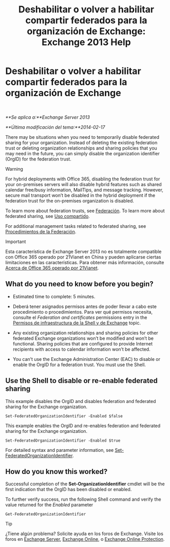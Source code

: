 ﻿---
title: 'Deshabilitar o volver a habilitar compartir federados para la organización de Exchange: Exchange 2013 Help'
TOCTitle: Deshabilitar o volver a habilitar compartir federados para la organización de Exchange
ms:assetid: d36490d8-0268-47b9-a6d4-e56427f1b02e
ms:mtpsurl: https://technet.microsoft.com/es-es/library/JJ657497(v=EXCHG.150)
ms:contentKeyID: 49895935
ms.date: 05/22/2018
mtps_version: v=EXCHG.150
ms.translationtype: MT
---

# Deshabilitar o volver a habilitar compartir federados para la organización de Exchange

 

_**Se aplica a:**Exchange Server 2013_

_**Última modificación del tema:**2014-02-17_

There may be situations when you need to temporarily disable federated sharing for your organization. Instead of deleting the existing federation trust or deleting organization relationships and sharing policies that you may need in the future, you can simply disable the organization identifier (OrgID) for the federation trust.


> [!WARNING]
> For hybrid deployments with Office&nbsp;365, disabling the federation trust for your on-premises servers will also disable hybrid features such as shared calendar free/busy information, MailTips, and message tracking. However, secure mail transport won’t be disabled in the hybrid deployment if the federation trust for the on-premises organization is disabled.



To learn more about federation trusts, see [Federación](federation-exchange-2013-help.md). To learn more about federated sharing, see [Uso compartido](sharing-exchange-2013-help.md).

For additional management tasks related to federated sharing, see [Procedimientos de la Federación](federation-procedures-exchange-2013-help.md).


> [!IMPORTANT]
> Esta característica de Exchange Server 2013 no es totalmente compatible con Office 365 operado por 21Vianet en China y pueden aplicarse ciertas limitaciones en las características. Para obtener más información, consulte <A href="https://go.microsoft.com/fwlink/?linkid=313640">Acerca de Office 365 operado por 21Vianet</A>.



## What do you need to know before you begin?

  - Estimated time to complete: 5 minutes.

  - Deberá tener asignados permisos antes de poder llevar a cabo este procedimiento o procedimientos. Para ver qué permisos necesita, consulte el *Federation and certificates* permissions entry in the [Permisos de infraestructura de la Shell y de Exchange](exchange-and-shell-infrastructure-permissions-exchange-2013-help.md) topic.

  - Any existing organization relationships and sharing policies for other federated Exchange organizations won’t be modified and won’t be functional. Sharing policies that are configured to provide Internet recipients with access to calendar information won’t be affected.

  - You can’t use the Exchange Administration Center (EAC) to disable or enable the OrgID for a federation trust. You must use the Shell.

## Use the Shell to disable or re-enable federated sharing

This example disables the OrgID and disables federation and federated sharing for the Exchange organization.

    Set-FederatedOrganizationIdentifier -Enabled $false

This example enables the OrgID and re-enables federation and federated sharing for the Exchange organization.

    Set-FederatedOrganizationIdentifier -Enabled $true

For detailed syntax and parameter information, see [Set-FederatedOrganizationIdentifier](https://technet.microsoft.com/es-es/library/dd351037\(v=exchg.150\)).

## How do you know this worked?

Successful completion of the **Set-OrganizationIdentifier** cmdlet will be the first indication that the OrgID has been disabled or enabled.

To further verify success, run the following Shell command and verify the value returned for the *Enabled* parameter

    Get-FederatedOrganizationIdentifier


> [!TIP]
> ¿Tiene algún problema? Solicite ayuda en los foros de Exchange. Visite los foros en <A href="https://go.microsoft.com/fwlink/p/?linkid=60612">Exchange Server</A>, <A href="https://go.microsoft.com/fwlink/p/?linkid=267542">Exchange Online</A>, o <A href="https://go.microsoft.com/fwlink/p/?linkid=285351">Exchange Online Protection</A>.



